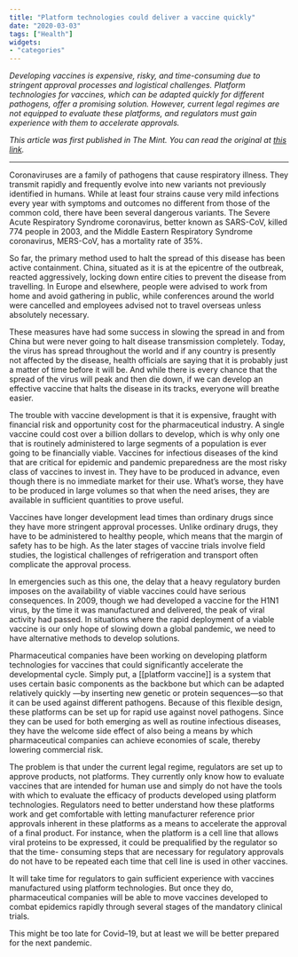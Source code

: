 ```yaml
---
title: "Platform technologies could deliver a vaccine quickly"
date: "2020-03-03"
tags: ["Health"]
widgets: 
- "categories"
---
```


*Developing vaccines is expensive, risky, and time-consuming due to stringent approval processes and logistical challenges. Platform technologies for vaccines, which can be adapted quickly for different pathogens, offer a promising solution. However, current legal regimes are not equipped to evaluate these platforms, and regulators must gain experience with them to accelerate approvals.*
<!--more-->
*This article was first published in The Mint. You can read the original at [this link](https://www.livemint.com/opinion/columns/platform-technologies-could-deliver-a-vaccine-quickly-11583253329893.html).*

---

Coronaviruses are a family of pathogens that cause respiratory illness. They transmit rapidly and frequently evolve into new variants not previously identified in humans. While at least four strains cause very mild infections every year with symptoms and outcomes no different from those of the common cold, there have been several dangerous variants. The Severe Acute Respiratory Syndrome coronavirus, better known as SARS-CoV, killed 774 people in 2003, and the Middle Eastern Respiratory Syndrome coronavirus, MERS-CoV, has a mortality rate of 35%.

So far, the primary method used to halt the spread of this disease has been active containment. China, situated as it is at the epicentre of the outbreak, reacted aggressively, locking down entire cities to prevent the disease from travelling. In Europe and elsewhere, people were advised to work from home and avoid gathering in public, while conferences around the world were cancelled and employees advised not to travel overseas unless absolutely necessary.

These measures have had some success in slowing the spread in and from China but were never going to halt disease transmission completely. Today, the virus has spread throughout the world and if any country is presently not affected by the disease, health officials are saying that it is probably just a matter of time before it will be. And while there is every chance that the spread of the virus will peak and then die down, if we can develop an effective vaccine that halts the disease in its tracks, everyone will breathe easier.

The trouble with vaccine development is that it is expensive, fraught with financial risk and opportunity cost for the pharmaceutical industry. A single vaccine could cost over a billion dollars to develop, which is why only one that is routinely administered to large segments of a population is ever going to be financially viable. Vaccines for infectious diseases of the kind that are critical for epidemic and pandemic preparedness are the most risky class of vaccines to invest in. They have to be produced in advance, even though there is no immediate market for their use. What’s worse, they have to be produced in large volumes so that when the need arises, they are available in sufficient quantities to prove useful.

Vaccines have longer development lead times than ordinary drugs since they have more stringent approval processes. Unlike ordinary drugs, they have to be administered to healthy people, which means that the margin of safety has to be high. As the later stages of vaccine trials involve field studies, the logistical challenges of refrigeration and transport often complicate the approval process.

In emergencies such as this one, the delay that a heavy regulatory burden imposes on the availability of viable vaccines could have serious consequences. In 2009, though we had developed a vaccine for the H1N1 virus, by the time it was manufactured and delivered, the peak of viral activity had passed. In situations where the rapid deployment of a viable vaccine is our only hope of slowing down a global pandemic, we need to have alternative methods to develop solutions.

Pharmaceutical companies have been working on developing platform technologies for vaccines that could significantly accelerate the developmental cycle. Simply put, a [[platform vaccine]] is a system that uses certain basic components as the backbone but which can be adapted relatively quickly —by inserting new genetic or protein sequences—so that it can be used against different pathogens. Because of this flexible design, these platforms can be set up for rapid use against novel pathogens. Since they can be used for both emerging as well as routine infectious diseases, they have the welcome side effect of also being a means by which pharmaceutical companies can achieve economies of scale, thereby lowering commercial risk.

The problem is that under the current legal regime, regulators are set up to approve products, not platforms. They currently only know how to evaluate vaccines that are intended for human use and simply do not have the tools with which to evaluate the efficacy of products developed using platform technologies. Regulators need to better understand how these platforms work and get comfortable with letting manufacturer reference prior approvals inherent in these platforms as a means to accelerate the approval of a final product. For instance, when the platform is a cell line that allows viral proteins to be expressed, it could be prequalified by the regulator so that the time- consuming steps that are necessary for regulatory approvals do not have to be repeated each time that cell line is used in other vaccines.

It will take time for regulators to gain sufficient experience with vaccines manufactured using platform technologies. But once they do, pharmaceutical companies will be able to move vaccines developed to combat epidemics rapidly through several stages of the mandatory clinical trials.

This might be too late for Covid–19, but at least we will be better prepared for the next pandemic.

